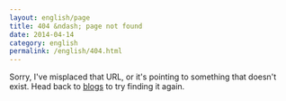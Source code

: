 ```yaml
---
layout: english/page
title: 404 &ndash; page not found
date: 2014-04-14
category: english
permalink: /english/404.html
---
```


<p>Sorry, I've misplaced that URL, or it's pointing to something that doesn't exist. Head back to <a href="{{ site.english.url }}">blogs</a> to try finding it again.</p>
